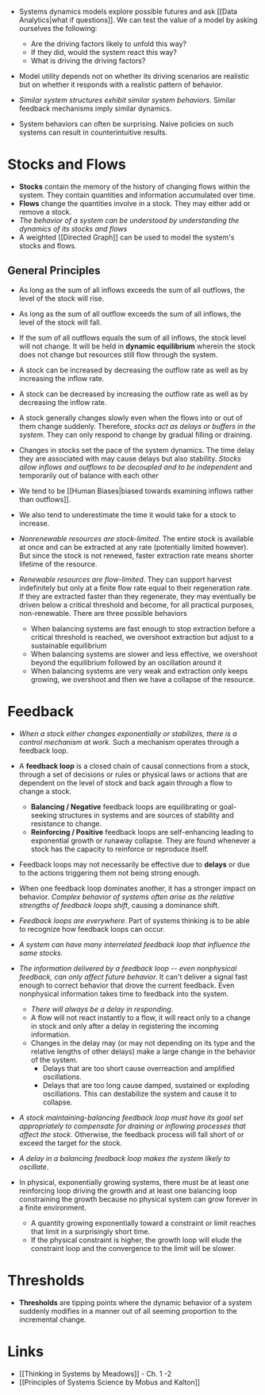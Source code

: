 * Systems dynamics models explore possible futures and ask [[Data Analytics|what if questions]]. We can test the value of a model by asking ourselves the following: 
	* Are the driving factors likely to unfold this way?
	* If they did, would the system react this way? 
	* What is driving the driving factors? 
* Model utility depends not on whether its driving scenarios are realistic but on whether it responds with a realistic pattern of behavior. 
* *Similar system structures exhibit similar system behaviors*. Similar feedback mechanisms imply similar dynamics. 

* System behaviors can often be surprising. Naive policies on such systems can result in counterintuitive results. 

# Stocks and Flows
* **Stocks** contain the memory of the history of changing flows within the system. They contain quantities and information accumulated over time.
* **Flows** change the quantities involve in a stock. They may either add or remove a stock.
* *The behavior of a system can be understood by understanding the dynamics of its stocks and flows*
* A weighted [[Directed Graph]] can be used to model the system's stocks and flows.


## General Principles
* As long as the sum of all inflows exceeds the sum of all outflows, the level of the stock will rise. 
* As long as the sum of all outflow exceeds the sum of all inflows, the level of the stock will fall. 
* If the sum of all outflows equals the sum of all inflows, the stock level will not change. It will be held in **dynamic equilibrium** wherein the stock does not change but resources still flow through the system. 
* A stock can be increased by decreasing the outflow rate as well as by increasing the inflow rate.  
* A stock can be decreased by increasing the outflow rate as well as by decreasing the inflow rate.  
* A stock generally changes slowly even when the flows into or out of them change suddenly. Therefore, *stocks act as delays or buffers in the system*. They can only respond to change by gradual filling or draining. 
* Changes in stocks set the pace of the system dynamics. The time delay they are associated with may cause delays but also stability. *Stocks allow inflows and outflows to be decoupled and to be independent* and temporarily out of balance with each other

* We tend to be [[Human Biases|biased towards examining inflows rather than outflows]]. 
* We also tend to underestimate the time it would take for a stock to increase.

* *Nonrenewable resources are stock-limited*. The entire stock is available at once and can be extracted at any rate (potentially limited however). But since the stock is not renewed, faster extraction rate means shorter lifetime of the resource. 
* *Renewable resources are flow-limited*. They can support harvest indefinitely but only at a finite flow rate equal to their regeneration rate. If they are extracted faster than they regenerate, they may eventually be driven below a critical threshold and become, for all practical purposes, non-renewable. There are three possible behaviors 
	* When balancing systems are fast enough to stop extraction before a critical threshold is reached, we overshoot extraction but adjust to a sustainable equilibrium 
	* When balancing systems are slower and less effective, we overshoot beyond the equilibrium followed by an oscillation around it  
	* When balancing systems are very weak and extraction only keeps growing, we overshoot and then we have a collapse of the resource. 

# Feedback 
* *When a stock either changes exponentially or stabilizes, there is a control mechanism at work.* Such a mechanism operates through a feedback loop. 
* A **feedback loop** is a closed chain of causal connections from a stock, through a set of decisions or rules or physical laws or actions that are dependent on the level of stock and back again through a flow to change a stock.
	* **Balancing / Negative** feedback loops are equilibrating or goal-seeking structures in systems and are sources of stability and resistance to change. 
	* **Reinforcing / Positive** feedback loops are self-enhancing leading to exponential growth or runaway collapse. They are found whenever a stock has the capacity to reinforce or reproduce itself.

* Feedback loops may not necessarily be effective due to **delays** or due to the actions triggering them not being strong enough.
* When one feedback loop dominates another, it has a stronger impact on behavior. *Complex behavior of systems often arise as the relative strengths of feedback loops shift*, causing a dominance shift. 

* *Feedback loops are everywhere*. Part of systems thinking is to be able to recognize how feedback loops can occur. 
* *A system can have many interrelated feedback loop that influence the same stocks.*

* *The information delivered by a feedback loop -- even nonphysical feedback, can only affect future behavior.* It can't deliver a signal fast enough to correct behavior that drove the current feedback. Even nonphysical information takes time to feedback into the system. 
	* *There will always be a delay in responding*. 
	* A flow will not react instantly to a flow, it will react only to a change in stock and only after a delay in registering the incoming information. 
	* Changes in the delay may (or may not depending on its type and the relative lengths of other delays) make a large change in the behavior of the system.
		* Delays that are too short cause overreaction and amplified oscillations. 
		* Delays that are too long cause damped, sustained or exploding oscillations. This can destabilize the system and cause it to collapse. 

* *A stock maintaining-balancing feedback loop must have its goal set appropriately to compensate for draining or inflowing processes that affect the stock*. Otherwise, the feedback process will fall short of or exceed the target for the stock. 
* *A delay in a balancing feedback loop makes the system likely to oscillate*. 

* In physical, exponentially growing systems, there must be at least one reinforcing loop driving the growth and at least one balancing loop constraining the growth because no physical system can grow forever in a finite environment. 
	* A quantity growing exponentially toward a constraint or limit reaches that limit in a surprisingly short time.
	* If the physical constraint is higher, the growth loop will elude the constraint loop and the convergence to the limit will be slower. 

# Thresholds 
* **Thresholds** are tipping points where the dynamic behavior of a system suddenly modifies in a manner out of all seeming proportion to the incremental change.

# Links 
* [[Thinking in Systems by Meadows]] - Ch. 1 -2 
* [[Principles of Systems Science by Mobus and Kalton]]